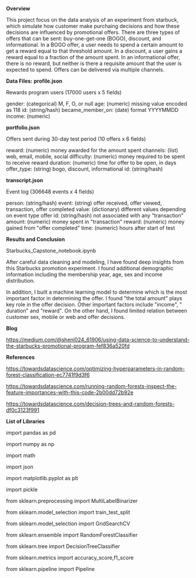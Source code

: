 **Overview**

This project focus on the data analysis of an experiment from starbuck, which simulate how customer make purchaing decisions and how these decisions are influenced by promotional offers.
There are three types of offers that can be sent: buy-one-get-one (BOGO), discount, and informational. In a BOGO offer, a user needs to spend a certain amount to get a reward equal to that threshold amount. In a discount, a user gains a reward equal to a fraction of the amount spent. In an informational offer, there is no reward, but neither is there a requisite amount that the user is expected to spend. Offers can be delivered via multiple channels.

**Data Files:**
**profile.json**

Rewards program users (17000 users x 5 fields)

gender: (categorical) M, F, O, or null
age: (numeric) missing value encoded as 118
id: (string/hash)
became_member_on: (date) format YYYYMMDD
income: (numeric)


**portfolio.json**

Offers sent during 30-day test period (10 offers x 6 fields)

reward: (numeric) money awarded for the amount spent
channels: (list) web, email, mobile, social
difficulty: (numeric) money required to be spent to receive reward
duration: (numeric) time for offer to be open, in days
offer_type: (string) bogo, discount, informational
id: (string/hash)

**transcript.json**

Event log (306648 events x 4 fields)

person: (string/hash)
event: (string) offer received, offer viewed, transaction, offer completed
value: (dictionary) different values depending on event type
offer id: (string/hash) not associated with any "transaction"
amount: (numeric) money spent in "transaction"
reward: (numeric) money gained from "offer completed"
time: (numeric) hours after start of test

**Results and Conclusion**

Starbucks_Capstone_notebook.ipynb

After careful data cleaning and modeling, I have found deep insights from this Starbucks promotion experiment. 
I found additional demographic information including the membership year, age, sex and income distribution.

In addition, I built a machine learning model to determine which is the most important factor in determining the offer. 
I found "the total amount" plays key role in the offer decision. 
Other important factors include "income", " duration" and "reward". 
On the other hand, I found limited relation between customer sex, mobile or web and offer decisions.


**Blog**

https://medium.com/@shenl024_61906/using-data-science-to-understand-the-starbucks-promotional-program-fef836a520fd

**References**

https://towardsdatascience.com/optimizing-hyperparameters-in-random-forest-classification-ec7741f9d3f6

https://towardsdatascience.com/running-random-forests-inspect-the-feature-importances-with-this-code-2b00dd72b92e

https://towardsdatascience.com/decision-trees-and-random-forests-df0c3123f991

**List of Libraries**

import pandas as pd

import numpy as np

import math

import json

import matplotlib.pyplot as plt

import pickle

from sklearn.preprocessing import MultiLabelBinarizer

from sklearn.model_selection import train_test_split

from sklearn.model_selection import GridSearchCV

from sklearn.ensemble import RandomForestClassifier

from sklearn.tree import DecisionTreeClassifier

from sklearn.metrics import accuracy_score,f1_score

from sklearn.pipeline import Pipeline
